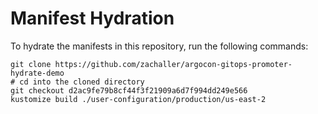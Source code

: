 # Manifest Hydration

To hydrate the manifests in this repository, run the following commands:

```shell
git clone https://github.com/zachaller/argocon-gitops-promoter-hydrate-demo
# cd into the cloned directory
git checkout d2ac9fe79b8cf44f3f21909a6d7f994dd249e566
kustomize build ./user-configuration/production/us-east-2
```
